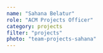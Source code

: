 ```yaml
---
name: "Sahana Belatur"
role: "ACM Projects Officer"
category: projects
filter: "projects"
photo: "team-projects-sahana"
---
```

